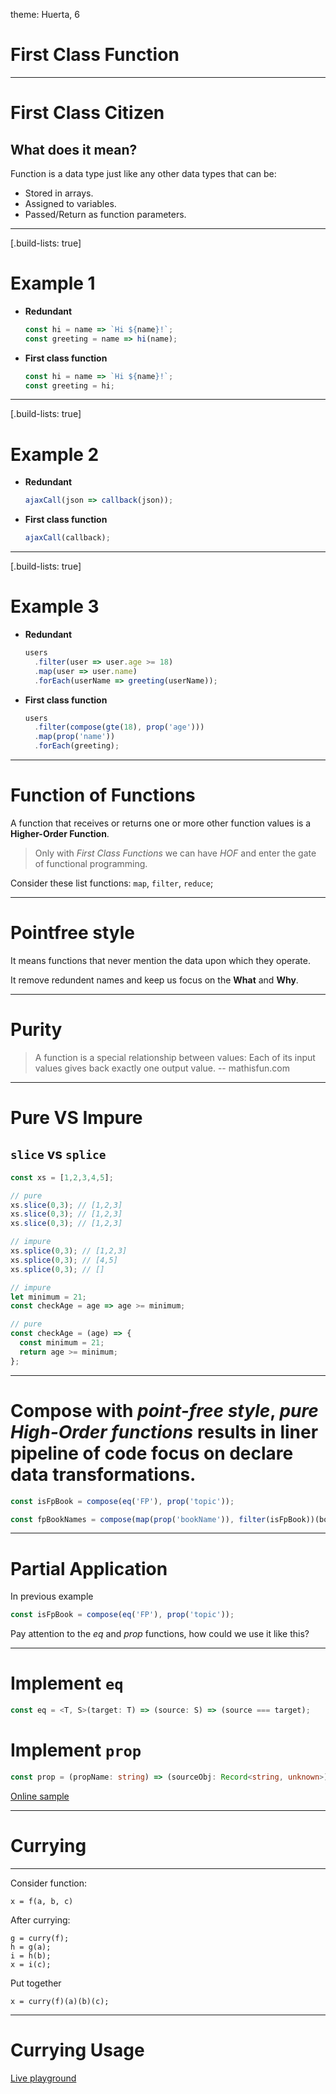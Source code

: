 theme: Huerta, 6

# First Class Function

---

# First Class Citizen

## What does it mean?

Function is a data type just like any other data types that can be:

* Stored in arrays.
* Assigned to variables.
* Passed/Return as function parameters.

---
[.build-lists: true]

# Example 1

* __Redundant__

    ```javascript
    const hi = name => `Hi ${name}!`;
    const greeting = name => hi(name);
    ```

* __First class function__

    ```javascript
    const hi = name => `Hi ${name}!`;
    const greeting = hi;
    ```

---
[.build-lists: true]

# Example 2

* __Redundant__

    ```javascript
    ajaxCall(json => callback(json));
    ```

* __First class function__

    ```javascript
    ajaxCall(callback);
    ```

---
[.build-lists: true]

# Example 3

* __Redundant__

    ```javascript
    users
      .filter(user => user.age >= 18)
      .map(user => user.name)
      .forEach(userName => greeting(userName));
    ```

* __First class function__

    ```javascript
    users
      .filter(compose(gte(18), prop('age')))
      .map(prop('name'))
      .forEach(greeting);
    ```

---

# Function of Functions

A function that receives or returns one or more other function values is a __Higher-Order Function__.

> Only with _First Class Functions_ we can have _HOF_ and enter the gate of functional programming.

Consider these list functions: `map`, `filter`, `reduce`;

---

# Pointfree style

It means functions that never mention the data upon which they operate.

It remove redundent names and keep us focus on the __What__ and __Why__.

---

# Purity

> A function is a special relationship between values: Each of its input values gives back exactly one output value.
> -- mathisfun.com

---

# Pure VS Impure

## `slice` vs `splice`

```javascript
const xs = [1,2,3,4,5];

// pure
xs.slice(0,3); // [1,2,3]
xs.slice(0,3); // [1,2,3]
xs.slice(0,3); // [1,2,3]

// impure
xs.splice(0,3); // [1,2,3]
xs.splice(0,3); // [4,5]
xs.splice(0,3); // []
```

```javascript
// impure
let minimum = 21;
const checkAge = age => age >= minimum;

// pure
const checkAge = (age) => {
  const minimum = 21;
  return age >= minimum;
};
```

---

# Compose with _point-free style_, _pure_ _High-Order functions_ results in liner pipeline of code focus on declare data transformations.

```javascript
const isFpBook = compose(eq('FP'), prop('topic'));

const fpBookNames = compose(map(prop('bookName')), filter(isFpBook))(books);
```

---

# Partial Application

In previous example 

```javascript
const isFpBook = compose(eq('FP'), prop('topic'));
```

Pay attention to the _eq_ and _prop_ functions, how could we use it like this?

---

# Implement `eq`

```ts
const eq = <T, S>(target: T) => (source: S) => (source === target);
```

# Implement `prop`

```ts
const prop = (propName: string) => (sourceObj: Record<string, unknown>) => sourceObj[propName];
```

[Online sample](https://codepen.io/crusoexia/pen/yLvmMaB)

---

# Currying

---

Consider function:

```
x = f(a, b, c)
```

After currying:

```
g = curry(f);
h = g(a);
i = h(b);
x = i(c);
```

Put together
```
x = curry(f)(a)(b)(c);
```

---

# Currying Usage

[Live playground](https://codepen.io/crusoexia/pen/QWQepvX)
